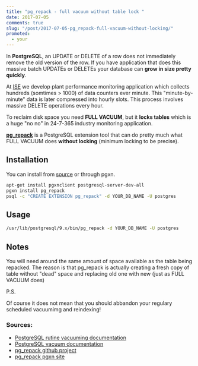 ```yaml
---
title: "pg_repack - full vacuum without table lock "
date: 2017-07-05
comments: true
slug: "/post/2017-07-05-pg_repack-full-vacuum-without-locking/"
promoted:
  - your
---
```


In **PostgreSQL**, an UPDATE or DELETE of a row does not immediately remove the old version of the row.
If you have application that does this massive batch UPDATEs or DELETEs your database can **grow in size pretty quickly**.

<!--more-->

At [ISE][ise_website] we develop plant performance monitoring application which collects hundreds (somtimes > 1000) of data counters ever minute.
This "minute-by-minute" data is later compressed into hourly slots.
This process involves massive DELETE operations every hour.

To reclaim disk space you need **FULL VACUUM**, but it **locks tables** which is a huge "no no" in 24-7-365 industry monitoring application.

**[pg_repack][pg_repack]** is a PostgreSQL extension tool that can do pretty much what FULL VACUUM does **without locking** (minimum locking to be precise).

## Installation

You can install from [source][pg_repack_source] or through pgxn.

```bash
apt-get install pgxnclient postgresql-server-dev-all
pgxn install pg_repack
psql -c "CREATE EXTENSION pg_repack" -d YOUR_DB_NAME -U postgres
```

## Usage

```bash
/usr/lib/postgresql/9.x/bin/pg_repack -d YOUR_DB_NAME -U postgres
```

## Notes

You will need around the same amount of space available as the table being repacked.
The reason is that pg_repack is actually creating a fresh copy of table without "dead" space and replacing old one with new (just as FULL VACUUM does)

P.S.

Of course it does not mean that you should abbandon your regulary scheduled vacuumimg and reindexing!

### Sources:

- [PostgreSQL rutine vacuuming documentation][postgresql_rutine_vacuuming]
- [PostgreSQL vacuum documentation][postgresql_vacuum]
- [pg_repack github project][pg_repack]
- [pg_repack pgxn site][pg_repack_source]

[ise_website]: http://http://isengineering.com/
[pg_repack]: https://github.com/reorg/pg_repack
[pg_repack_source]: https://pgxn.org/dist/pg_repack/
[postgresql_rutine_vacuuming]: https://www.postgresql.org/docs/9.2/static/routine-vacuuming.html
[postgresql_vacuum]: https://www.postgresql.org/docs/9.1/static/sql-vacuum.html
